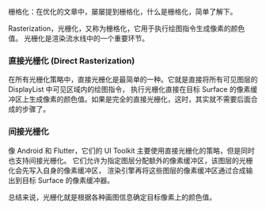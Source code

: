 栅格化：在优化的文章中，屡屡提到栅格化，什么是栅格化，简单了解下。

Rasterization，光栅化，又称为栅格化，它用于执行绘图指令生成像素的颜色值。 光栅化是渲染流水线中的一个重要环节。

### 直接光栅化 (Direct Rasterization)
在所有光栅化策略中，直接光栅化是最简单的一种。它就是直接将所有可见图层的 DisplayList 中可见区域内的绘图指令，
执行光栅化直接在目标 Surface 的像素缓冲区上生成像素的颜色值。如果是完全的直接光栅化，这时，其实就不需要后面合成的步骤了。

### 间接光栅化
像 Android 和 Flutter，它们的 UI Toolkit 主要使用直接光栅化的策略，但是同时也支持间接光栅化。
它们允许为指定图层分配额外的像素缓冲区，该图层的光栅化会先写入自身的像素缓冲区，
渲染引擎再将这些图层的像素缓冲区通过合成输出到目标 Surface 的像素缓冲器。

总结来说，光栅化就是根据各种画图信息确定目标像素上的颜色值。
